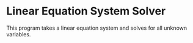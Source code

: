 # Linear Equation System Solver

This program takes a linear equation system and solves for all unknown variables.
